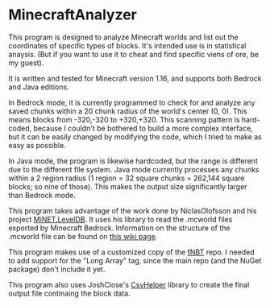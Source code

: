 # MinecraftAnalyzer

This program is designed to analyze Minecraft worlds and list out the coordinates of specific types of blocks. It's intended use is in statistical anaysis. (But if you want to use it to cheat and find specific viens of ore, be my guest).

It is written and tested for Minecraft version 1.16, and supports both Bedrock and Java editions.

In Bedrock mode, it is currently programmed to check for and analyze any saved chunks within a 20 chunk radius of the world's center (0, 0). This means blocks from -320,-320 to +320,+320. This scanning pattern is hard-coded, because I couldn't be bothered to build a more complex interface, but it can be easily changed by modifying the code, which I tried to make as easy as possible.

In Java mode, the program is likewise hardcoded, but the range is different due to the different file system. Java mode currently processes any chunks within a 2 region radius (1 region = 32 square chunks = 262,144 square blocks; so nine of those). This makes the output size significantly larger than Bedrock mode.

This program takes advantage of the work done by NiclasOlofsson and his project [MiNET.LevelDB](https://github.com/NiclasOlofsson/MiNET.LevelDB). It uses his library to read the .mcworld files exported by Minecraft Bedrock. Information on the structure of the .mcworld file can be found on [this wiki page](https://minecraft.gamepedia.com/Bedrock_Edition_level_format).

This program makes use of a customized copy of the [fNBT](https://github.com/mstefarov/fNbt) repo. I needed to add support for the "Long Array" tag, since the main repo (and the NuGet package) don't include it yet.

This program also uses JoshClose's [CsvHelper](https://github.com/JoshClose/CsvHelper) library to create the final output file continaing the block data.
